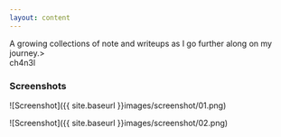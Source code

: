 ```yaml
---
layout: content
---
```


A growing collections of note and writeups as I go further along on my journey.>
<br> ch4n3l


### Screenshots

![Screenshot]({{ site.baseurl }}images/screenshot/01.png)

![Screenshot]({{ site.baseurl }}images/screenshot/02.png)

